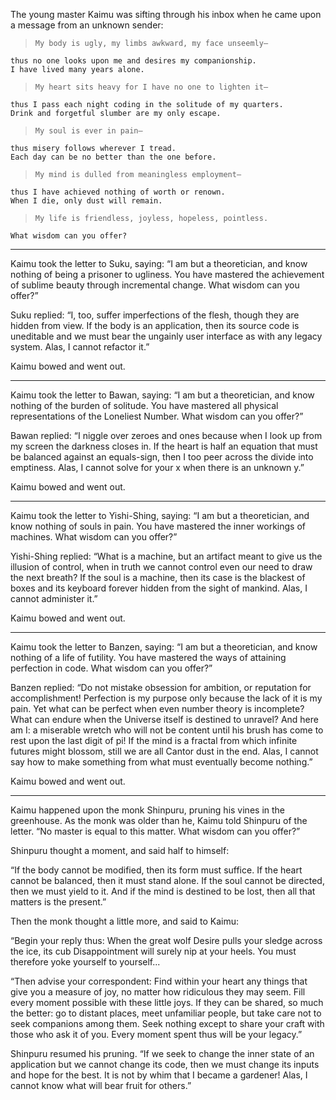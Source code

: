 The young master Kaimu was sifting through his inbox when
he came upon a message from an unknown sender:

>     My body is ugly, my limbs awkward, my face unseemly—
    thus no one looks upon me and desires my companionship. 
    I have lived many years alone.

>     My heart sits heavy for I have no one to lighten it—
    thus I pass each night coding in the solitude of my quarters. 
    Drink and forgetful slumber are my only escape.

>     My soul is ever in pain—
    thus misery follows wherever I tread. 
    Each day can be no better than the one before.

>     My mind is dulled from meaningless employment—
    thus I have achieved nothing of worth or renown. 
    When I die, only dust will remain.

>     My life is friendless, joyless, hopeless, pointless. 
    What wisdom can you offer?

----------

Kaimu took the letter to Suku, saying: “I am but a
theoretician, and know nothing of being a prisoner to
ugliness.  You have mastered the achievement of sublime
beauty through incremental change.  What wisdom can you
offer?”

Suku replied: “I, too, suffer imperfections of the flesh,
though they are hidden from view.  If the body is an
application, then its source code is uneditable and we must
bear the ungainly user interface as with any legacy
system.  Alas, I cannot refactor it.”

Kaimu bowed and went out.

----------

Kaimu took the letter to Bawan, saying: “I am but a
theoretician, and know nothing of the burden of solitude.
You have mastered all physical representations of the
Loneliest Number.  What wisdom can you offer?”

Bawan replied: “I niggle over zeroes and ones because when I
look up from my screen the darkness closes in.  If the heart
is half an equation that must be balanced against an equals-sign, then
I too peer across the divide into emptiness.  Alas, I cannot
solve for your x when there is an unknown y.”

Kaimu bowed and went out.

----------

Kaimu took the letter to Yishi-Shing, saying: “I am but
a theoretician, and know nothing of souls in pain.  You
have mastered the inner workings of machines.  What wisdom
can you offer?”

Yishi-Shing replied: “What is a machine, but an artifact
meant to give us the illusion of control, when in truth we
cannot control even our need to draw the next breath?
If the soul is a machine, then its case is the
blackest of boxes and its keyboard forever hidden from the
sight of mankind.  Alas, I cannot administer it.”

Kaimu bowed and went out.

----------

Kaimu took the letter to Banzen, saying: “I am but a
theoretician, and know nothing of a life of futility.  You
have mastered the ways of attaining perfection in code.
What wisdom can you offer?”

Banzen replied: “Do not mistake obsession for ambition, or
reputation for accomplishment!  Perfection is my purpose
only because the lack of it is my pain.  Yet what can be
perfect when even number theory is incomplete?  What can
endure when the Universe itself is destined to unravel?
And here am I: a miserable wretch who will not be content
until his brush has come to rest upon the last digit of
pi!  If the mind is a fractal from which infinite futures
might blossom, still we are all Cantor dust in the end.
Alas, I cannot say how to make something from what
must eventually become nothing.”

Kaimu bowed and went out.

----------

Kaimu happened upon the monk Shinpuru, pruning his vines
in the greenhouse.  As the monk was older than he, Kaimu
told Shinpuru of the letter.  “No master is equal to this matter.
What wisdom can you offer?”

Shinpuru thought a moment, and said half to himself:

“If the body cannot be modified, then its form must suffice.
If the heart cannot be balanced, then it must stand alone.
If the soul cannot be directed, then we must yield to it.
And if the mind is destined to be lost, then all that matters is the present.”

Then the monk thought a little more, and said to Kaimu:

“Begin your reply thus: When the great wolf Desire pulls
your sledge across the ice, its cub Disappointment will
surely nip at your heels.  You must therefore yoke yourself
to yourself...

“Then advise your correspondent: Find within your heart any
things that give you a measure of joy, no matter how
ridiculous they may seem.  Fill every moment possible with
these little joys.  If they can be shared, so much the
better: go to distant places, meet unfamiliar people, but
take care not to seek companions among them.  Seek nothing
except to share your craft with those who ask it of you.
Every moment spent thus will be your legacy.”

Shinpuru resumed his pruning.  “If we seek to change the
inner state of an application but we cannot change its code,
then we must change its inputs and hope for the best.  It is
not by whim that I became a gardener!  Alas, I cannot know
what will bear fruit for others.”

